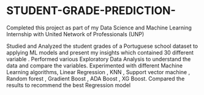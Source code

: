 # STUDENT-GRADE-PREDICTION-

Completed this project as part of my Data Science and Machine Learning Internship with United Network of Professionals (UNP)

Studied and Analyzed the student grades of a Portuguese school dataset to applying ML models and present my insights which contained 30 different variable .
Performed various Exploratory Data Analysis to understand the data and compare the variables.
Experimented with different Machine Learning algorithms, Linear Regression , KNN , Support vector machine , Random forest , Gradient Boost , ADA Boost , XG Boost.
Compared the results to recommend the best Regression model

